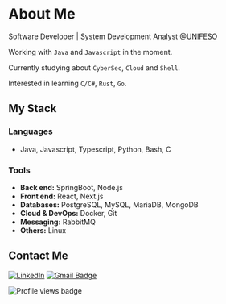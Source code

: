 # About Me

Software Developer | System Development Analyst @[UNIFESO](https://www.unifeso.edu.br/)

Working with `Java` and `Javascript` in the moment.

Currently studying about `CyberSec`, `Cloud` and `Shell`.

Interested in learning `C/C#`, `Rust`, `Go`.

## My Stack

### Languages

- Java, Javascript, Typescript, Python, Bash, C

### Tools

- **Back end:** SpringBoot, Node.js
- **Front end:** React, Next.js
- **Databases:** PostgreSQL, MySQL, MariaDB, MongoDB
- **Cloud & DevOps:** Docker, Git
- **Messaging:** RabbitMQ
- **Others:** Linux
  
## Contact Me

[![LinkedIn](https://custom-icon-badges.demolab.com/badge/-LinkedIn-0A66C2?style=for-the-badge&logo=linkedin-app-white-icon)](https://www.linkedin.com/in/coco-lucas/?locale=en_US)
[![Gmail Badge](https://img.shields.io/badge/-contact@lucascoco-6633cc?style=for-the-badge&logo=Gmail&logoColor=white&link=mailto:lucasgcocos@gmail.com)](mailto:lucasgcocos@gmail.com)

![Profile views badge](https://komarev.com/ghpvc/?username=coco-lucas&color=blue)
